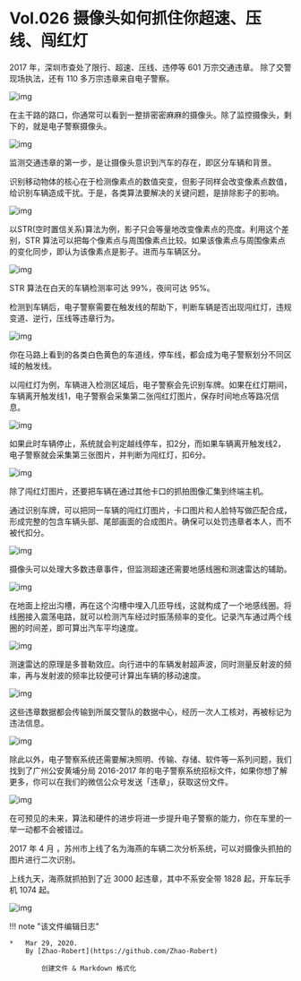 # Vol.026 摄像头如何抓住你超速、压线、闯红灯

2017 年，深圳市查处了限行、超速、压线、违停等 601 万宗交通违章。 除了交警现场执法，还有 110 多万宗违章来自电子警察。

![img](https://paperclip.host/static/U6yRaDu1NaZP2e4EBWWoHibS6ue18LW5QYD2aEKYmyudZ3lNNpSsCCCmfJqgm8aP8N1HN6gSd8QhjMJxTAAyYoA.gif)

在主干路的路口，你通常可以看到一整排密密麻麻的摄像头。除了监控摄像头，剩下的，就是电子警察摄像头。

![img](https://paperclip.host/static/U6yRaDu1NaZP2e4EBWWoHibS6ue18LW5QEmQ40u4359MNIZsJhkLQcfgt4p9A294xibxxxQV0DNwpP180L6wGL8A.gif)

监测交通违章的第一步，是让摄像头意识到汽车的存在，即区分车辆和背景。

识别移动物体的核心在于检测像素点的数值突变，但影子同样会改变像素点数值，给识别车辆造成干扰。于是，各类算法要解决的关键问题，是排除影子的影响。

![img](https://paperclip.host/static/U6yRaDu1NaZP2e4EBWWoHibS6ue18LW5QPTyILmia5RvdAtKXyr9YpAHqmnVicryaedayyibbsIWlz0Bk1BBex3eQQ.gif)

以STR(空时置信关系)算法为例，影子只会等量地改变像素点的亮度。利用这个差别，STR 算法可以把每个像素点与周围像素点比较。如果该像素点与周围像素点的变化同步，即认为该像素点是影子。进而与车辆区分。

![img](https://paperclip.host/static/U6yRaDu1NaZP2e4EBWWoHibS6ue18LW5QLJmsbrN1ejoxf8aFCGh5gy1ibicyd4Qib6eJiczBqoN7XGYdB1AIxZsOBA.gif)

STR 算法在白天的车辆检测率可达 99%，夜间可达 95%。

检测到车辆后，电子警察需要在触发线的帮助下，判断车辆是否出现闯红灯，违规变道、逆行，压线等违章行为。

![img](https://paperclip.host/static/U6yRaDu1NaZP2e4EBWWoHibS6ue18LW5QMw35HAgekrM7bcMcic1oLOicsMapqr3HTDlyllOE3g0uPsGxVOticNM1A.gif)

你在马路上看到的各类白色黄色的车道线，停车线，都会成为电子警察划分不同区域的触发线。

以闯红灯为例，车辆进入检测区域后，电子警察会先识别车牌。如果在红灯期间，车辆离开触发线1，电子警察会采集第二张闯红灯图片，保存时间地点等路况信息。

![img](https://paperclip.host/static/U6yRaDu1NaZP2e4EBWWoHibS6ue18LW5Q97ntswrPwz3ial6DaaklRlHyTZ5bfG4oOhGdrRTSNTib4JkxonGUjYXg.gif)

如果此时车辆停止，系统就会判定越线停车，扣2分，而如果车辆离开触发线2，电子警察就会采集第三张图片，并判断为闯红灯，扣6分。

![img](https://paperclip.host/static/U6yRaDu1NaZP2e4EBWWoHibS6ue18LW5QSbnyN5IqdeGP3cReEL5wcgdaibHqvEDrYSTkCdbc8ZPnrNXbQibcfaUA.gif)

除了闯红灯图片，还要把车辆在通过其他卡口的抓拍图像汇集到终端主机。

通过识别车牌，可以把同一车辆的闯红灯图片，卡口图片和人脸特写做匹配合成，形成完整的包含车辆头部、尾部画面的合成图片。确保可以处罚违章者本人，而不被代扣分。

![img](https://paperclip.host/static/U6yRaDu1NaZP2e4EBWWoHibS6ue18LW5Qtj7YT1FYnqoht9PZ1lJmd0XYbl5ufmSGlISjCFr0XsfzhNYhrjIFCA.gif)

摄像头可以处理大多数违章事件，但监测超速还需要地感线圈和测速雷达的辅助。

![img](https://paperclip.host/static/U6yRaDu1NaZP2e4EBWWoHibS6ue18LW5QhFF3M1tXnTvmLyTl4ML8SV74SJ2VPL58fSqkjd2ch4bvvYXMkrzWSg.gif)

在地面上挖出沟槽，再在这个沟槽中埋入几匝导线，这就构成了一个地感线圈。将线圈接入震荡电路，就可以检测汽车经过时振荡频率的变化。记录汽车通过两个线圈的时间差，即可算出汽车平均速度。

![img](https://paperclip.host/static/U6yRaDu1NaZP2e4EBWWoHibS6ue18LW5QOUJXuXqj20NvyoicZcxRc5tuh41byTYjjPCxX9jGYdk9Y9MB5abUticA.gif)

测速雷达的原理是多普勒效应。向行进中的车辆发射超声波，同时测量反射波的频率，再与发射波的频率比较便可计算出车辆的移动速度。

![img](https://paperclip.host/static/U6yRaDu1NaZP2e4EBWWoHibS6ue18LW5Q8XXFNWxaRSTg92Cl3bZjmoObnf9I6WiblfF01XTGFu4T6NVDMXvd7BA.gif)

这些违章数据都会传输到所属交警队的数据中心，经历一次人工核对，再被标记为违法信息。

![img](https://paperclip.host/static/U6yRaDu1NaZP2e4EBWWoHibS6ue18LW5QhkIpZxJ1hBkxG7G5cnvzvzFKPmlZcPGpKqgGLDSMQDDagebmn0zfOw.gif)

除此以外，电子警察系统还需要解决照明、传输、存储、软件等一系列问题，我们找到了广州公安黄埔分局 2016-2017 年的电子警察系统招标文件，如果你想了解更多，你可以在我们的微信公众号发送「违章」，获取这份文件。

![img](https://paperclip.host/static/U6yRaDu1NaZP2e4EBWWoHibS6ue18LW5Q64zvlYG6ytsjRHWk9GhUJDAYibDqBicE47Piaea5HLc5N6doRNRJSEFow.gif)

在可预见的未来，算法和硬件的进步将进一步提升电子警察的能力，你在车里的一举一动都不会被错过。

2017 年 4 月 ，苏州市上线了名为海燕的车辆二次分析系统，可以对摄像头抓拍的图片进行二次识别。

上线九天，海燕就抓拍到了近 3000 起违章，其中不系安全带 1828 起，开车玩手机 1074 起。

![img](https://paperclip.host/static/U6yRaDu1NaZP2e4EBWWoHibS6ue18LW5Q1LB8DyyM7ricrUo8cenO5OjqpKokianThiaT2Jib9RWJQQqmYuJQbHYYYw.gif)

!!! note "该文件编辑日志"

	* 	Mar 29, 2020.
		By [Zhao-Robert](https://github.com/Zhao-Robert)
	
			创建文件 & Markdown 格式化
